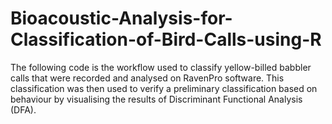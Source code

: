 # Bioacoustic-Analysis-for-Classification-of-Bird-Calls-using-R
The following code is the workflow used to classify yellow-billed babbler calls that were recorded and analysed on RavenPro software. This classification was then used to verify a preliminary classification based on behaviour by visualising the results of Discriminant Functional Analysis (DFA).

